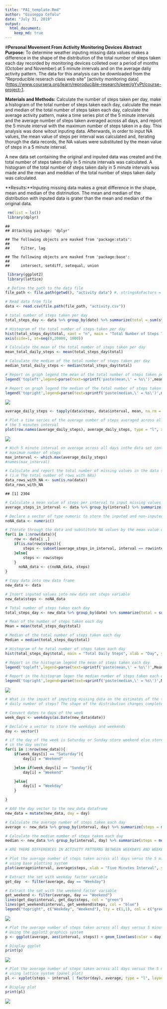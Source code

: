 ```yaml
---
title: "PA1_template.Rmd"
author: "Giuseppa Cefalu"
date: "July 31, 2019"
output: 
  html_document:
    keep_md: true
---
```




#**Personal Movement From Activity Monitoring Devices**                                                                                                                       **Abstract** 
 **Purpose:** To determine weather inputing missing data values makes a difference in   the shape of the distribution of the total number of steps taken each day recorded by  monitoring devices colleted over a period of months (October and November) at 5 minute  inrervals and on the average daliy activity pattern. The data for this analysis can be  downloaded from the "Reproducible reserach class web site" [activity monitoring data]
 (https://www.coursera.org/learn/reproducible-research/peer/gYyPt/course-project-1.
 
 **Materials and Methods:** Calculate the number of steps taken per day, make a         histogram of the total number of steps taken each day, calculate the mean and median   of the total number of steps taken each day, calculate the average activity pattern,   make a time series plot of the 5 minute intervals and the average number of steps      taken averaged across all days, and report the 5 minute interval with the maximum      number of steps taken in a day.  This analysis was done witout inputing data.          Afterwards, in order to input NA values, the mean value of steps per interval was      calculated and, iterating thorugh the data records, the NA values were substituted     by the mean value of steps in a 5 minute interval.
 
 A new data set containing the original and inputed data was created and the total      number of steps taken daily in 5 minute intervals was calculated. A histogram of the   total number of steps taken daily in 5 minute intervals was made and the mean and      meddian of the total number of steps taken daily was calculated.
 
 **Results:**Inputing missing data makes a great difference in the shape, mean and      median of the distrinution.  The mean and median of the distribution with inputed      data is grater than the mean and median of the original data.
 
 


```r
 rm(list = ls())
 library(dplyr)
```

```
## 
## Attaching package: 'dplyr'
```

```
## The following objects are masked from 'package:stats':
## 
##     filter, lag
```

```
## The following objects are masked from 'package:base':
## 
##     intersect, setdiff, setequal, union
```

```r
 library(ggplot2)
 library(lattice)

 # Define the path to the data file
file_path <- file.path(getwd(), "activity data") #, stringsAsFactors = FALSE))

# Read data from file
data <- read.csv(file.path(file_path, "activity.csv"))

# total number of steps taken per day
total_steps_day <- data %>% group_by(date) %>% summarize(total = sum(steps, na.rm = TRUE))

# Histogram of the total number of steps taken per day
hist(total_steps_day$total, xaxt = "n", main = "Total Number of Steps Taken per Day", xlab = "Total daily steps", col = "magenta")
axis(side=1, at=seq(0,20000, 1000))

# Calculate the mean of the total number of steps taken per day
mean_total_daily_steps <- mean(total_steps_day$total)

# Calculate the median of the total number of steps taken per day
median_total_daily_steps <- median(total_steps_day$total)

# Report on graph legend the mean of the total number of steps taken per day
legend('topleft',legend=parse(text=sprintf('paste(mean,\' = %s\')',mean_total_daily_steps)),bty='n', cex = 0.70);

# Report on graph legend the median of the total number of steps taken per day
legend('topright',legend=parse(text=sprintf('paste(median,\' = %s\')',median_total_daily_steps)),bty='n', cex = 0.70) 
```

![](PA1_template_files/figure-html/unnamed-chunk-1-1.png)<!-- -->

```r
average_daily_steps <- tapply(data$steps, data$interval, mean, na.rm = TRUE)

# Plot a time series of the average number of steps averaged across all days versus
# the 5 minutes interval
plot(row.names(average_daily_steps), average_daily_steps, type = "l", xlab = "5 minutes interval", ylab = "Average Across all Days", main = "Average Number of Steps Taken", col = "blue")
```

![](PA1_template_files/figure-html/unnamed-chunk-1-2.png)<!-- -->

```r
# Wich 5 minute interval on average across all days inthe data set contains the 
# maximum number of steps
max_interval <- which.max(average_daily_steps)
#names(max_interval)

# Calculate and report the total number of missing values in the data set
# (i.e The total number of rows with NAs)
data_rows_with_NA <- sum(is.na(data))
data_rows_with_NA
```

```
## [1] 2304
```

```r
# Calculate a mean value of steps per interval to input missing values
average_steps_in_interval <- data %>% group_by(interval) %>% summarize(total = mean(steps, na.rm = TRUE))

# Declare a vector of type numeric to store the inputed and non-inputed number of steps
noNA_data <- numeric()

# Iterate through the data and substitute NA values by the mean value of steps on a 5 minute interval
for(i in 1:nrow(data)){
	row <- data[i ,]
	if(is.na(row$steps)){
		steps <- subset(average_steps_in_interval, interval == row$interval)$total
	}else{
		steps <- row$steps
	}
      noNA_data <- c(noNA_data, steps)
}

# Copy data into new data frame
new_data <- data

# Insert inputed values into new data set steps variable
new_data$steps <- noNA_data

# Total number of steps taken each day
total_steps_day <- new_data %>% group_by(date) %>% summarize(total = sum(steps, na.rm = TRUE))

# Mean of the number of steps taken each day
Mean = mean(total_steps_day$total)

# Median of the total number of steps taken each day
Median = median(total_steps_day$total)

# Histogram of he total number of steps taken each day
hist(total_steps_day$total, main = "Total Daily Steps", xlab = "Day", ylab = "Total", col = "magenta")

# Report in the histogram legend the mean of steps taken each day
legend('topleft',legend=parse(text=sprintf('paste(mean,\' = %s\')',Mean)),bty='n', cex = 0.70);

# Report in the histogram legen the median number of steps taken each day
legend('topright',legend=parse(text=sprintf('paste(median,\' = %s\')',Median)),bty='n', cex = 0.70) 
```

![](PA1_template_files/figure-html/unnamed-chunk-1-3.png)<!-- -->

```r
# What is the impact of imputing missing data on the estimates of the total 
# daily number of steps? The shape of the distribution changes completely

# Convert dates to days of the week
week_days <- weekdays(as.Date(new_data$date))

# Declalre a vector to store the weekdays and weekends
day <- vector()

# if the day of the week is Saturday or Sunday store weekend else store weekday
# in the day vector
for(i in 1:nrow(new_data)){
	if(week_days[i] == "Saturday"){
		day[i] = "Weekend"

	}else if(week_days[i] == "Sunday"){
		day[i] = "Weekend"

	}else{ 
		day[i] = "Weekday"
	}

}

# Add the day vector to the new_data dataframe
new_data = mutate(new_data, day = day)

# Calculate the average number of steps taken each day
average <- new_data %>% group_by(interval, day) %>% summarize(steps = mean(steps, na.rm = TRUE))

# Calculate the median number of steps taken each day
median <- new_data %>% group_by(interval, day) %>% summarize(steps = median(steps, na.rm = TRUE))

# ARE THERE DIFFERENCES IN ACTIVITY PATTERNS BETWEEN WEEKDAYS AND WEEKENDS

# Plot the average number of steps taken across all days verus the 5 minutes interval
# using base plotting system
plot(average$interval, average$steps, xlab = "Five Minutes Interval", ylab = "Average Number of Steps",type = 'n')

# Extract the set with weekday factor variable
get_day  <- filter(average, day == "Weekday")

# Extract the set with the weekend factor variable
get_weekend <- filter(average, day == "Weekend")
lines(get_day$interval, get_day$steps, col = "green")
lines(get_weekend$interval, get_weekend$steps, col = "blue")
legend("topright", c("Weekday", "Weekend"), lty = c(1,1), col = c("green", "blue"))
```

![](PA1_template_files/figure-html/unnamed-chunk-1-4.png)<!-- -->

```r
# Plot the average number of steps taken across all days versus 5 minute intervals
# Using the ggplot2 graphics system
p <- ggplot(average, aes(interval, steps)) + geom_line(aes(color = day))

# Display ggplot
print(p)
```

![](PA1_template_files/figure-html/unnamed-chunk-1-5.png)<!-- -->

```r
# Plot the average number of steps taken across all days versus the 5 minute intervals
# using lattice system (panel plot)
pl <- xyplot(steps ~ interval | factor(day), average, type = "l", layout = c(1,2))

# Display plot
print(pl)
```

![](PA1_template_files/figure-html/unnamed-chunk-1-6.png)<!-- -->




